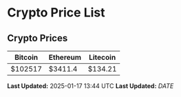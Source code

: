 # Crypto Price List

## Crypto Prices
| Bitcoin | Ethereum | Litecoin |
| ------- | -------- | -------- |
| $102517 | $3411.4 | $134.21 |
**Last Updated:** 2025-01-17 13:44 UTC
**Last Updated:** $DATE$
